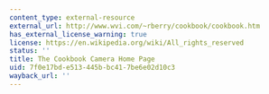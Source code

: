 ```yaml
---
content_type: external-resource
external_url: http://www.wvi.com/~rberry/cookbook/cookbook.htm
has_external_license_warning: true
license: https://en.wikipedia.org/wiki/All_rights_reserved
status: ''
title: The Cookbook Camera Home Page
uid: 7f0e17bd-e513-445b-bc41-7be6e02d10c3
wayback_url: ''
---
```


